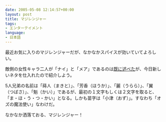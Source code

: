 ```yaml
---
date: 2005-05-08 12:14:57+00:00
layout: post
title: マジレンジャー
tags:
- エンターテイメント
language:
- 日本語
---
```


最近お気に入りのマジレンジャーだが、なかなかスパイスが効いていてよろしい。

敵側の女性キャラ二人が「ナイ」と「メア」であるのは[既に述べた](https://blog.shin.do/2005/02/e3839ee382b8e383ace383b3e382b8e383a3e383bc-2)が、今日新しいネタを仕入れたので紹介しよう。

5人兄弟の名前は「蒔人（まきと）」、「芳香（ほうか）」、「麗（うらら）」、「翼（つばさ）」、「魁（かい）」であるが、最初の１文字もしくは２文字を取ると、「ま・ほ・う・つ・かい」となる。しかも苗字は「小津（おず）」。すなわち「オズの魔法使い」なわけだ。

なかなか洒落ておる、マジレンジャー！
